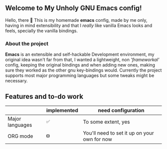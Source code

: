 ## Welcome to My Unholy GNU Emacs config!
Hello, there 👋 This is my homemade **emacs** config, made by me only, having in mind extensibility and that I *really* like vanilla Emacs looks and feels, specially the vanilla bindings. 

### About the project 
**Emacs** is an extensible and self-hackable Development environment, my original idea wasn't far from that, I wanted a lightweight, non *'frameworkal'* config, keeping the original bindings and when adding new ones, making sure they worked as the other gnu key-bindings would. 
Currently the project supports most major programming languages but some tweaks might be necessary.  


## Features and to-do work 

|                | 		      implemented                     | need configuration                             |
|----------------|-------------------------------|-----------------------------|
|Major languages |`✅`                           |To some extent, yes            |
|ORG mode          |`❎`            |You'll need to set it up on your own for now            |


